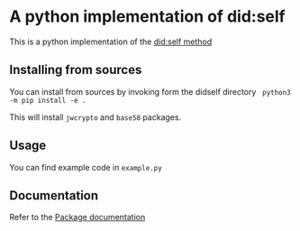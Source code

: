 # A python implementation of did:self
This is a python implementation of the [did:self method](https://github.com/mmlab-aueb/did-self)

## Installing from sources
You can install from sources by invoking form the didself directory
` python3 -m pip install -e .`

This will install `jwcrypto` and `base58` packages. 

## Usage
You can find example code in `example.py`

## Documentation
Refer to the [Package documentation](did_self/README.md)

